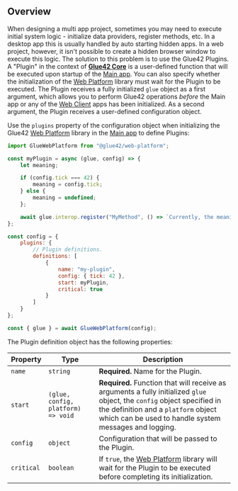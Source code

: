 ## Overview

When designing a multi app project, sometimes you may need to execute initial system logic - initialize data providers, register methods, etc. In a desktop app this is usually handled by auto starting hidden apps. In a web project, however, it isn't possible to create a hidden browser window to execute this logic. The solution to this problem is to use the Glue42 Plugins. A "Plugin" in the context of [**Glue42 Core**](https://glue42.com/core/) is a user-defined function that will be executed upon startup of the [Main app](../../developers/core-concepts/web-platform/overview/index.html). You can also specify whether the initialization of the [Web Platform](https://www.npmjs.com/package/@glue42/web-platform) library must wait for the Plugin to be executed. The Plugin receives a fully initialized `glue` object as a first argument, which allows you to perform Glue42 operations *before* the Main app or any of the [Web Client](../../developers/core-concepts/web-client/overview/index.html) apps has been initialized. As a second argument, the Plugin receives a user-defined configuration object.

Use the `plugins` property of the configuration object when initializing the Glue42 [Web Platform](https://www.npmjs.com/package/@glue42/web-platform) library in the [Main app](../../developers/core-concepts/web-platform/overview/index.html) to define Plugins:

```javascript
import GlueWebPlatform from "@glue42/web-platform";

const myPlugin = async (glue, config) => {
    let meaning;

    if (config.tick === 42) {
        meaning = config.tick;
    } else {
        meaning = undefined;
    };

    await glue.interop.register("MyMethod", () => `Currently, the meaning of life is ${meaning}.`);
};

const config = {
    plugins: {
        // Plugin definitions.
        definitions: [
            {
                name: "my-plugin",
                config: { tick: 42 },
                start: myPlugin,
                critical: true
            }
        ]
    }
};

const { glue } = await GlueWebPlatform(config);
```

The Plugin definition object has the following properties:

| Property | Type | Description |
|----------|------|-------------|
| `name` | `string` | **Required.** Name for the Plugin. |
| `start` | `(glue, config, platform) => void` | **Required.** Function that will receive as arguments a fully initialized `glue` object, the `config` object specified in the definition and a `platform` object which can be used to handle system messages and logging. |
| `config` | `object` | Configuration that will be passed to the Plugin. |
| `critical` | `boolean` | If `true`, the [Web Platform](https://www.npmjs.com/package/@glue42/web-platform) library will wait for the Plugin to be executed before completing its initialization. |